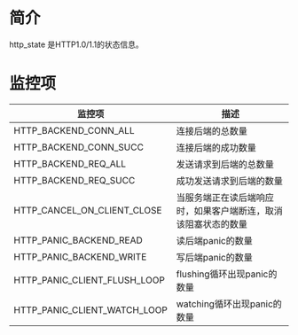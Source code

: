 # 简介

http_state 是HTTP1.0/1.1的状态信息。

# 监控项

| 监控项                       | 描述                                                         |
| ---------------------------- | ------------------------------------------------------------ |
| HTTP_BACKEND_CONN_ALL        | 连接后端的总数量                                             |
| HTTP_BACKEND_CONN_SUCC       | 连接后端的成功数量                                           |
| HTTP_BACKEND_REQ_ALL         | 发送请求到后端的总数量                                       |
| HTTP_BACKEND_REQ_SUCC        | 成功发送请求到后端的数量                                     |
| HTTP_CANCEL_ON_CLIENT_CLOSE  | 当服务端正在读后端响应时，如果客户端断连，取消该阻塞状态的数量 |
| HTTP_PANIC_BACKEND_READ      | 读后端panic的数量                                            |
| HTTP_PANIC_BACKEND_WRITE     | 写后端panic的数量                                            |
| HTTP_PANIC_CLIENT_FLUSH_LOOP | flushing循环出现panic的数量                                  |
| HTTP_PANIC_CLIENT_WATCH_LOOP | watching循环出现panic的数量                                  |

